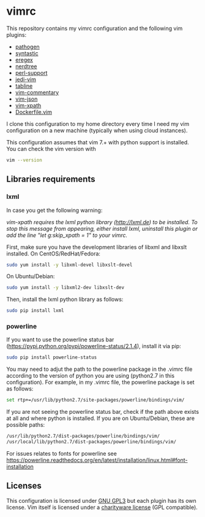 # vimrc
This repository contains my vimrc configuration and the following vim plugins:

- [pathogen](https://github.com/tpope/vim-pathogen)
- [syntastic](https://github.com/scrooloose/syntastic)
- [eregex](https://github.com/othree/eregex.vim)
- [nerdtree](https://github.com/scrooloose/nerdtree)
- [perl-support](https://github.com/vim-scripts/perl-support.vim)
- [jedi-vim](https://github.com/davidhalter/jedi-vim) 
- [tabline](https://github.com/mkitt/tabline.vim)
- [vim-commentary](https://github.com/tpope/vim-commentary)
- [vim-json](https://github.com/elzr/vim-json)
- [vim-xpath](https://github.com/actionshrimp/vim-xpath)
- [Dockerfile.vim](https://github.com/ekalinin/Dockerfile.vim)

I clone this configuration to my home directory every time I need my vim configuration on a new machine (typically when using cloud instances). 

This configuration assumes that vim 7.+ with python support is installed. You can check the vim version with
```bash
vim --version
```


## Libraries requirements
### lxml
In case you get the following warning: 

*vim-xpath requires the lxml python library (http://lxml.de) to be installed. To stop this message from appearing, either install lxml, uninstall this plugin or add the line "let g:skip_xpath = 1" to your vimrc.*

First, make sure you have the development libraries of libxml and libxslt installed. On CentOS/RedHat/Fedora:

```bash
sudo yum install -y libxml-devel libxslt-devel
```

On Ubuntu/Debian:
```bash
sudo yum install -y libxml2-dev libxslt-dev
```


Then, install the lxml python library as follows:

```bash
sudo pip install lxml
```

### powerline
If you want to use the powerline status bar (https://pypi.python.org/pypi/powerline-status/2.1.4), install it via pip:

```bash
sudo pip install powerline-status
```

You may need to adjut the path to the powerline package in the .vimrc file according to the version of python you are using (python2.7 in this configuration). For example, in my .vimrc file, the powerline package is set as follows:
```bash
set rtp+=/usr/lib/python2.7/site-packages/powerline/bindings/vim/
```

If you are not seeing the powerline status bar, check if the path above exists at all and where python is installed. If you are on Ubuntu/Debian, these are possible paths:

```bash
/usr/lib/python2.7/dist-packages/powerline/bindings/vim/
/usr/local/lib/python2.7/dist-packages/powerline/bindings/vim/
```

For issues relates to fonts for powerline see https://powerline.readthedocs.org/en/latest/installation/linux.html#font-installation


## Licenses
This configuration is licensed under [GNU GPL3](https://github.com/cirulls/vimrc/blob/master/LICENSE) but each plugin has its own license. Vim itself is licensed under a [charityware license](https://github.com/vim/vim#copying) (GPL compatible).
